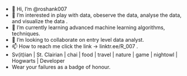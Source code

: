 - 👋 Hi, I’m @roshank007
- 👀 I’m interested in play with data, obeserve the data, analyse the data, and visualize the data .
- 🌱 I’m currently learning advanced machine learning algorithms, techniques.
- 💞️ I’m looking to collaborate on entry level data analyst.
- 📫 How to reach me click the link -> linktr.ee/R_007 .
- Sv(it)ian | St. Clairian | chai | food | travel | nature | game | nightowl | Hogwarts | Developer
- Wear your failures as a badge of honour.
<!---
roshank007/roshank007 is a ✨ special ✨ repository because its `README.md` (this file) appears on your GitHub profile.
You can click the Preview link to take a look at your changes.
--->
